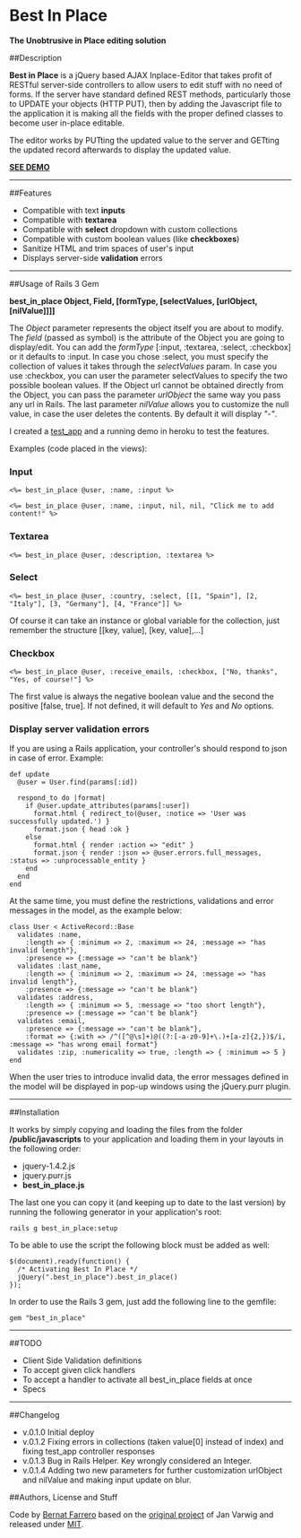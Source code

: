 # Best In Place
**The Unobtrusive in Place editing solution**


##Description

**Best in Place** is a jQuery based AJAX Inplace-Editor that takes profit of RESTful server-side controllers to allow users to edit stuff with
no need of forms. If the server have standard defined REST methods, particularly those to UPDATE your objects (HTTP PUT), then by adding the
Javascript file to the application it is making all the fields with the proper defined classes to become user in-place editable.

The editor works by PUTting the updated value to the server and GETting the updated record afterwards to display the updated value.

[**SEE DEMO**](http://bipapp.heroku.com/)

---

##Features

- Compatible with text **inputs**
- Compatible with **textarea**
- Compatible with **select** dropdown with custom collections
- Compatible with custom boolean values (like **checkboxes**)
- Sanitize HTML and trim spaces of user's input
- Displays server-side **validation** errors

---

##Usage of Rails 3 Gem

**best_in_place Object, Field, [formType, [selectValues, [urlObject, [nilValue]]]]**

The *Object* parameter represents the object itself you are about to modify. The *field* (passed as symbol) is the attribute of the Object 
you are going to display/edit. You can add the *formType* [:input, :textarea, :select, :checkbox] or it defaults to :input. In case you chose 
:select, you must specify the collection of values it takes through the *selectValues* param. In case you use :checkbox, you can user the parameter 
selectValues to specify the two possible boolean values. If the Object url cannot be obtained directly from the Object, you can pass the parameter 
*urlObject* the same way you pass any url in Rails. The last parameter *nilValue* allows you to customize the null value, in case the user deletes 
the contents. By default it will display *"-"*.

I created a [test_app](https://github.com/bernat/best_in_place/tree/master/test_app) and a running demo in heroku to test the features.

Examples (code placed in the views):

### Input

    <%= best_in_place @user, :name, :input %>

    <%= best_in_place @user, :name, :input, nil, nil, "Click me to add content!" %>

### Textarea

    <%= best_in_place @user, :description, :textarea %>

### Select

    <%= best_in_place @user, :country, :select, [[1, "Spain"], [2, "Italy"], [3, "Germany"], [4, "France"]] %>

Of course it can take an instance or global variable for the collection, just remember the structure [[key, value], [key, value],...]

### Checkbox

    <%= best_in_place @user, :receive_emails, :checkbox, ["No, thanks", "Yes, of course!"] %>

The first value is always the negative boolean value and the second the positive [false, true]. 
If not defined, it will default to *Yes* and *No* options.

### Display server validation errors

If you are using a Rails application, your controller's should respond to json in case of error.
Example:

    def update
      @user = User.find(params[:id])

      respond_to do |format|
        if @user.update_attributes(params[:user])
          format.html { redirect_to(@user, :notice => 'User was successfully updated.') }
          format.json { head :ok }
        else
          format.html { render :action => "edit" }
          format.json { render :json => @user.errors.full_messages, :status => :unprocessable_entity }
        end
      end
    end

At the same time, you must define the restrictions, validations and error messages in the model, as the example below:

    class User < ActiveRecord::Base
      validates :name,
        :length => { :minimum => 2, :maximum => 24, :message => "has invalid length"},
        :presence => {:message => "can't be blank"}
      validates :last_name,
        :length => { :minimum => 2, :maximum => 24, :message => "has invalid length"},
        :presence => {:message => "can't be blank"}
      validates :address,
        :length => { :minimum => 5, :message => "too short length"},
        :presence => {:message => "can't be blank"}
      validates :email,
        :presence => {:message => "can't be blank"},
        :format => {:with => /^([^@\s]+)@((?:[-a-z0-9]+\.)+[a-z]{2,})$/i, :message => "has wrong email format"}
      validates :zip, :numericality => true, :length => { :minimum => 5 }
    end
    
When the user tries to introduce invalid data, the error messages defined in the model will be displayed in pop-up windows using the jQuery.purr plugin.

---

##Installation

It works by simply copying and loading the files from the folder **/public/javascripts** to your application and loading them in your layouts
in the following order:

- jquery-1.4.2.js
- jquery.purr.js
- **best_in_place.js**

The last one you can copy it (and keeping up to date to the last version) by running the following generator in your application's root:

    rails g best_in_place:setup

To be able to use the script the following block must be added as well:

    $(document).ready(function() {
      /* Activating Best In Place */
      jQuery(".best_in_place").best_in_place()
    });

In order to use the Rails 3 gem, just add the following line to the gemfile:

    gem "best_in_place"

----

##TODO

- Client Side Validation definitions
- To accept given click handlers
- To accept a handler to activate all best_in_place fields at once
- Specs

---

##Changelog

- v.0.1.0 Initial deploy
- v.0.1.2 Fixing errors in collections (taken value[0] instead of index) and fixing test_app controller responses
- v.0.1.3 Bug in Rails Helper. Key wrongly considered an Integer.
- v.0.1.4 Adding two new parameters for further customization urlObject and nilValue and making input update on blur.

##Authors, License and Stuff

Code by [Bernat Farrero](http://bernatfarrero.com) based on the [original project](http://github.com/janv/rest_in_place/) of Jan Varwig and released under [MIT](http://www.opensource.org/licenses/mit-license.php).